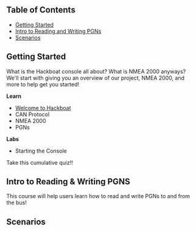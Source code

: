 ## Table of Contents

- [Getting Started](#getting-started)
- [Intro to Reading and Writing PGNs](#intro-to-reading--writing-pgns)
- [Scenarios](#scenarios)

## Getting Started
What is the Hackboat console all about? What is NMEA 2000 anyways? We'll start with giving you an overview of our project, NMEA 2000, and more to help get you started!

**Learn**
- [Welcome to Hackboat](https://github.com/diopausar/Hackboat/tree/main/Lessons/Getting%20Started/Welcome%20to%20Hackboat)
- CAN Protocol
- NMEA 2000
- PGNs

**Labs**
- Starting the Console
 
Take this cumulative quiz!!

## Intro to Reading & Writing PGNS
This course will help users learn how to read and write PGNs to and from the bus!

## Scenarios
